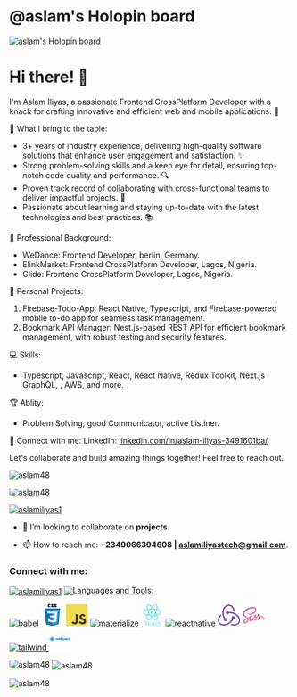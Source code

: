 # @aslam's Holopin board

[![aslam's Holopin board](https://holopin.me/aslam)](https://holopin.io/@aslam)

# Hi there! 👋

I'm  Aslam Iliyas, a passionate Frontend CrossPlatform Developer with a knack for crafting innovative and efficient web and mobile applications. 🚀

🌟 What I bring to the table:
- 3+ years of industry experience, delivering high-quality software solutions that enhance user engagement and satisfaction. ✨
- Strong problem-solving skills and a keen eye for detail, ensuring top-notch code quality and performance. 🔍
- Proven track record of collaborating with cross-functional teams to deliver impactful projects. 🤝
- Passionate about learning and staying up-to-date with the latest technologies and best practices. 📚

💼 Professional Background:
- WeDance: Frontend Developer, berlin, Germany.
- ElinkMarket: Frontend CrossPlatform Developer, Lagos, Nigeria.
- Glide: Frontend CrossPlatform Developer, Lagos, Nigeria.

🚀 Personal Projects:
1. Firebase-Todo-App: React Native, Typescript, and Firebase-powered mobile to-do app for seamless task management.
2. Bookmark API Manager: Nest.js-based REST API for efficient bookmark management, with robust testing and security features.
   

💻 Skills:
- Typescript, Javascript, React, React Native, Redux Toolkit, Next.js GraphQL, , AWS, and more.

🏆 Ablity:
- Problem Solving, good Communicator, active Listiner.

🔗 Connect with me:
LinkedIn: [linkedin.com/in/aslam-iliyas-3491601ba/](https://www.linkedin.com/in/aslam-iliyas-3491601ba/)

Let's collaborate and build amazing things together! Feel free to reach out. 
<p align="left"> <img src="https://komarev.com/ghpvc/?username=aslam48&label=Profile%20views&color=0e75b6&style=flat" alt="aslam48" /> </p>

<p align="left"> <a href="https://github.com/ryo-ma/github-profile-trophy"><img src="https://github-profile-trophy.vercel.app/?username=aslam48" alt="aslam48" /></a> </p>

<p align="left"> <a href="https://twitter.com/aslamiliyas1" target="blank"><img src="https://img.shields.io/twitter/follow/aslamiliyas1?logo=twitter&style=for-the-badge" alt="aslamiliyas1" /></a> </p>

- 👯 I’m looking to collaborate on **projects**.

- 📫 How to reach me: **+2349066394608 | aslamiliyastech@gmail.com**.

<h3 align="left">Connect with me:</h3>
<p align="left">
<a href="https://twitter.com/aslamiliyas1" target="blank"><img align="center" src="https://raw.githubusercontent.com/rahuldkjain/github-profile-readme-generator/master/src/images/icons/Social/twitter.svg" alt="aslamiliyas1" height="30" width="40" /></a>
<a href="https://linkedin.com/in/aslam-iliyas-3491601ba/" target="blank"><img align="center" src="https://raw.githubusercontent.com/rahuldkjain/github-profile-readme-
</p>

<h3 align="left">Languages and Tools:</h3>
<p align="left"> 
<a href="https://babeljs.io/" target="_blank" rel="noreferrer"> 
  <img src="https://www.vectorlogo.zone/logos/babeljs/babeljs-icon.svg" alt="babel" width="40" height="40"/> 
</a> 
<a href="https://www.w3schools.com/css/" target="_blank" rel="noreferrer"> 
  <img src="https://raw.githubusercontent.com/devicons/devicon/master/icons/css3/css3-original-wordmark.svg" alt="css3" width="40" height="40"/> 
</a> 
<a href="https://www.w3.org/html

/" target="_blank" rel="noreferrer"> 
  <img src="https://raw.githubusercontent.com/devicons/devicon/master/icons/html5/html5-original-wordmark.svg" alt="html5" width="40" height="40"/> 
</a> 
<a href="https://developer.mozilla.org/en-US/docs/Web/JavaScript" target="_blank" rel="noreferrer"> 
  <img src="https://raw.githubusercontent.com/devicons/devicon/master/icons/javascript/javascript-original.svg" alt="javascript" width="40" height="40"/> 
</a> 
<a href="https://materializecss.com/" target="_blank" rel="noreferrer"> 
  <img src="https://raw.githubusercontent.com/prplx/svg-logos/5585531d45d294869c4eaab4d7cf2e9c167710a9/svg/materialize.svg" alt="materialize" width="40" height="40"/> 
</a> 
<a href="https://reactjs.org/" target="_blank" rel="noreferrer"> 
  <img src="https://raw.githubusercontent.com/devicons/devicon/master/icons/react/react-original-wordmark.svg" alt="react" width="40" height="40"/> 
</a> 
<a href="https://reactnative.dev/" target="_blank" rel="noreferrer"> 
  <img src="https://reactnative.dev/img/header_logo.svg" alt="reactnative" width="40" height="40"/> 
</a> 
<a href="https://redux.js.org" target="_blank" rel="noreferrer"> 
  <img src="https://raw.githubusercontent.com/devicons/devicon/master/icons/redux/redux-original.svg" alt="redux" width="40" height="40"/> 
</a> 
<a href="https://sass-lang.com" target="_blank" rel="noreferrer"> 
  <img src="https://raw.githubusercontent.com/devicons/devicon/master/icons/sass/sass-original.svg" alt="sass" width="40" height="40"/> 
</a> 
<a href="https://tailwindcss.com/" target="_blank" rel="noreferrer"> 
  <img src="https://www.vectorlogo.zone/logos/tailwindcss/tailwindcss-icon.svg" alt="tailwind" width="40" height="40"/> 
</a> 
<a href="https://webpack.js.org" target="_blank" rel="noreferrer"> 
  <img src="https://raw.githubusercontent.com/devicons/devicon/d00d0969292a6569d45b06d3f350f463a0107b0d/icons/webpack/webpack-original-wordmark.svg" alt="webpack" width="40" height="40"/> 
</a> 
</p>

<p>
  <img align="left" src="https://github-readme-stats.vercel.app/api/top-langs?username=aslam48&show_icons=true&locale=en&layout=compact" alt="aslam48" />
</p>

<p>&nbsp;<img align="center" src="https://github-readme-stats.vercel.app/api?username=aslam48&show_icons=true&locale=en" alt="aslam48" /></p>

<p><img align="center" src="https://github-readme-streak-stats.herokuapp.com/?user=aslam48&" alt="aslam48" /></p>
